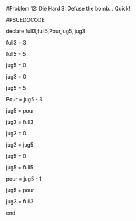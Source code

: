 #Problem 12: Die Hard 3: Defuse the bomb… Quick!

#PSUEDOCODE  

declare full3,full5,Pour,jug5, jug3

full3 = 3

full5 = 5

jug5 = 0

jug3 = 0

jug5 = 5

Pour = jug5 - 3

jug5 = pour 

jug3 = full3

jug3 = 0

jug3 = jug5 

jug5 = 0

jug5 = full5

pour = jug5 - 1 

jug5 = pour

jug3 = full3

end


